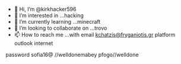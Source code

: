 - 👋 Hi, I’m @kirkhacker596
- 👀 I’m interested in ...hacking
- 🌱 I’m currently learning ...minecraft
- 💞️ I’m looking to collaborate on ...trovo
- 📫 How to reach me ...with email kchatzis@fryganiotis.gr
platform outlook internet

<!---
kirkhacker596/kirkhacker596 is a ✨ special ✨ repository because its `README.md` (this file) appears on your GitHub profile.
You can click the Preview link to take a look at your changes.
--->
password sofia16@
//welldonemabey
pfogo//welldone
